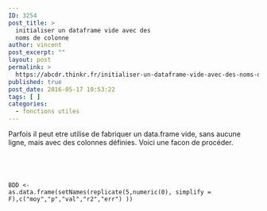 ```yaml
---
ID: 3254
post_title: >
  initialiser un dataframe vide avec des
  noms de colonne
author: vincent
post_excerpt: ""
layout: post
permalink: >
  https://abcdr.thinkr.fr/initialiser-un-dataframe-vide-avec-des-noms-de-colonne/
published: true
post_date: 2016-05-17 10:53:22
tags: [ ]
categories:
  - fonctions utiles
---
```

Parfois il peut etre utilise de fabriquer un data.frame vide, sans aucune ligne, mais avec des colonnes définies. Voici une facon de procéder.<br /><br /> <pre><code><br /><br /><p>BDD &lt;- as.data.frame(setNames(replicate(5,numeric(0), simplify = F),c("moy","p","val","r2","err") ))</p></code></pre>